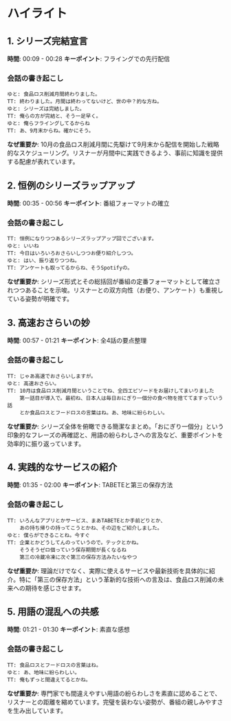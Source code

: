 # ハイライト

## 1. シリーズ完結宣言
**時間**: 00:09 - 00:28
**キーポイント**: フライングでの先行配信

### 会話の書き起こし
```
ゆと: 食品ロス削減月間終わりました。
TT: 終わりました。月間は終わってないけど、世の中？的な方ね。
ゆと: シリーズは完結しました。
TT: 俺らの方が完結と、そう一足早く。
ゆと: 俺らフライングしてるからね
TT: あ、9月末からね。確かにそう。
```

**なぜ重要か**: 10月の食品ロス削減月間に先駆けて9月末から配信を開始した戦略的なスケジューリング。リスナーが月間中に実践できるよう、事前に知識を提供する配慮が表れています。

## 2. 恒例のシリーズラップアップ
**時間**: 00:35 - 00:56
**キーポイント**: 番組フォーマットの確立

### 会話の書き起こし
```
TT: 恒例になりつつあるシリーズラップアップ回でございます。
ゆと: いいね
TT: 今日はいろいろおさらいしつつお便り紹介しつつ。
ゆと: はい、振り返りつつね。
TT: アンケートも取ってるからね、そうSpotifyの。
```

**なぜ重要か**: シリーズ形式とその総括回が番組の定番フォーマットとして確立されつつあることを示唆。リスナーとの双方向性（お便り、アンケート）も重視している姿勢が明確です。

## 3. 高速おさらいの妙
**時間**: 00:57 - 01:21
**キーポイント**: 全4話の要点整理

### 会話の書き起こし
```
TT: じゃあ高速でおさらいしますが。
ゆと: 高速おさらい。
TT: 10月は食品ロス削減月間ということでね、全四エピソードをお届けしてまいりました
    第一話目が導入で。最初ね、日本人は毎日おにぎり一個分の食べ物を捨ててますっていう話
    とか食品ロスとフードロスの言葉はね。あ、地味に紛らわしい。
```

**なぜ重要か**: シリーズ全体を俯瞰できる簡潔なまとめ。「おにぎり一個分」という印象的なフレーズの再確認と、用語の紛らわしさへの言及など、重要ポイントを効率的に振り返っています。

## 4. 実践的なサービスの紹介
**時間**: 01:35 - 02:00
**キーポイント**: TABETEと第三の保存方法

### 会話の書き起こし
```
TT: いろんなアプリとかサービス、まあTABETEとか手前どりとか、
    あの持ち帰りの持ってこうとかね、その辺をご紹介しました。
ゆと: 僕らができることね。今すぐ
TT: 企業とかどうしてんのっていうので。テックとかね。
    そうそうゼロ個っていう保存期間が長くなるね
    第三の冷蔵冷凍に次ぐ第三の保存方法みたいなやつ
```

**なぜ重要か**: 理論だけでなく、実際に使えるサービスや最新技術を具体的に紹介。特に「第三の保存方法」という革新的な技術への言及は、食品ロス削減の未来への期待を感じさせます。

## 5. 用語の混乱への共感
**時間**: 01:21 - 01:30
**キーポイント**: 素直な感想

### 会話の書き起こし
```
TT: 食品ロスとフードロスの言葉はね。
ゆと: あ、地味に紛らわしい。
TT: 俺もずっと間違えてるとかね。
```

**なぜ重要か**: 専門家でも間違えやすい用語の紛らわしさを素直に認めることで、リスナーとの距離を縮めています。完璧を装わない姿勢が、番組の親しみやすさを生み出しています。